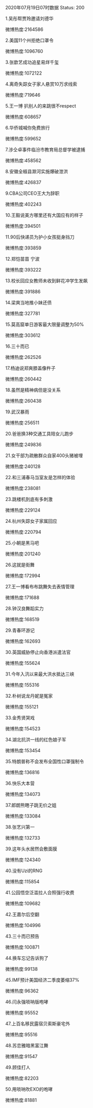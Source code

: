 2020年07月19日07时数据
Status: 200

1.吴彤帮贾玲邀请刘德华

微博热度:2164586

2.美国11个州拒绝口罩令

微博热度:1096760

3.张歆艺成功追星易烊千玺

微博热度:1072122

4.离奇失踪女子家人悬赏10万求线索

微博热度:719646

5.王一博 扒别人的来跳很不respect

微博热度:608657

6.华侨城喊你免费旅行

微博热度:599652

7.涉仝卓事件临汾市教育局总督学被逮捕

微博热度:458562

8.安徽全椒县滁河实施爆破泄洪

微博热度:426837

9.CBA公司CEO王大为辞职

微博热度:402243

10.王毅说美方哪里还有大国应有的样子

微博热度:394501

11.90后快递员为护小女孩挺身挡刀

微博热度:393859

12.郑恺苗苗 宁波

微博热度:393222

13.校长回应女教师未收到鲜花冲学生发飙

微博热度:391886

14.梁爽当地推小妹还债

微博热度:327781

15.莫高窟单日游客最大限量调整为50%

微博热度:303612

16.三十而已

微博热度:262526

17.杨迪说郑爽膝盖像杵子

微博热度:260442

18.虽然是精神病但是没关系

微博热度:260438

19.武汉暴雨

微博热度:256511

20.爸爸换3种交通工具陪女儿跑步

微博热度:249836

21.女干部为疏散群众自家400头猪被埋

微博热度:240128

22.和三浦春马当室友是怎样的体验

微博热度:238081

23.跳楼机到底有多刺激

微博热度:229124

24.杭州失踪女子家属回应

微博热度:220794

25.小朝是黑马吧

微博热度:201240

26.这就是街舞

微博热度:172994

27.王一博看布布跳舞失去表情管理

微博热度:171688

28.钟汉良舞蹈实力

微博热度:168519

29.青春环游记

微博热度:162693

30.英国威胁停止向香港派遣法官

微博热度:155624

31.今年入汛以来最大洪水抵达三峡

微博热度:155316

32.朴树说龙丹妮是冤家

微博热度:155121

33.金秀贤哭戏

微博热度:154523

34.湖北抗洪一线的红色娘子军

微博热度:153454

35.特朗普称不会发布全国性口罩强制令

微博热度:136816

36.快乐大本营

微博热度:134073

37.郎朗熊瞎子跳无价之姐

微博热度:133084

38.张艺兴第一

微博热度:132733

39.这年头水居然会敷面膜

微博热度:124340

40.没有Uzi的RNG

微博热度:115854

41.公园悟空泛滥拉人合照强行收费

微博热度:109682

42.王嘉尔后空翻

微博热度:104996

43.三十而已预告

微博热度:100871

44.换车忘记告诉狗了

微博热度:99138

45.IMF预计美国经济二季度萎缩37%

微博热度:96362

46.闫永强唢呐版咆哮

微博热度:95552

47.上百名移民露宿贝索斯豪宅外

微博热度:95516

48.苏恋雅暗黑富江舞

微博热度:91547

49.顾佳打人

微博热度:82203

50.用唢呐吹EXO的咆哮

微博热度:81881

